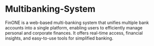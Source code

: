 # Multibanking-System
FinONE is a web-based multi-banking system that unifies multiple bank accounts into a single platform, enabling users to efficiently manage personal and corporate finances. It offers real-time access, financial insights, and easy-to-use tools for simplified banking.
